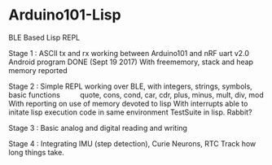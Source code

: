 # Arduino101-Lisp
BLE Based Lisp REPL

Stage 1 : ASCII tx and rx working between Arduino101 and nRF uart v2.0 Android program DONE (Sept 19 2017)
          With freememory, stack and heap memory reported

Stage 2 : Simple REPL working over BLE, with integers, strings, symbols, basic functions
          quote, cons, cond, car, cdr, plus, minus, mult, div, mod
          With reporting on use of memory devoted to lisp
          With interrupts able to initate lisp execution code in same environment
          TestSuite in lisp. Rabbit?

Stage 3 : Basic analog and digital reading and writing

Stage 4 : Integrating IMU (step detection), Curie Neurons, RTC
          Track how long things take.

